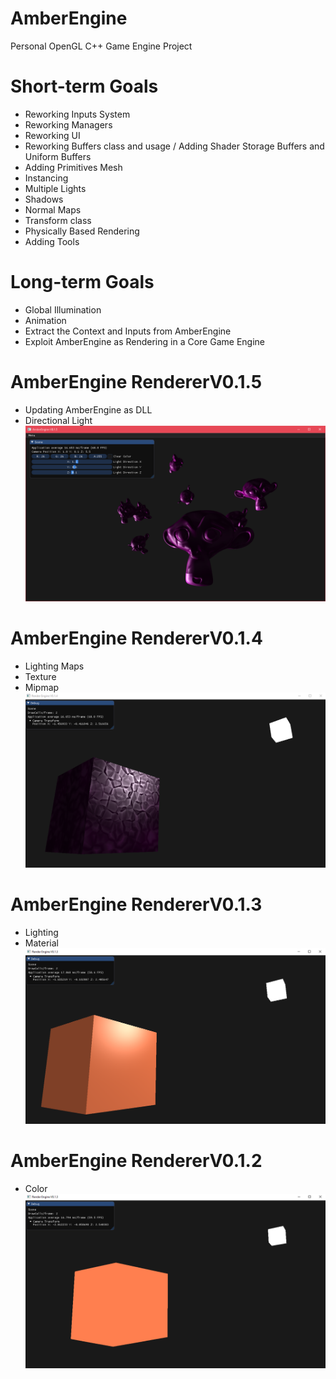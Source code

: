 # AmberEngine
Personal OpenGL C++ Game Engine Project

# Short-term Goals 
- Reworking Inputs System
- Reworking Managers
- Reworking UI
- Reworking Buffers class and usage / Adding Shader Storage Buffers and Uniform Buffers
- Adding Primitives Mesh
- Instancing
- Multiple Lights
- Shadows
- Normal Maps
- Transform class
- Physically Based Rendering
- Adding Tools

# Long-term Goals
- Global Illumination
- Animation
- Extract the Context and Inputs from AmberEngine
- Exploit AmberEngine as Rendering in a Core Game Engine

# AmberEngine RendererV0.1.5
- Updating AmberEngine as DLL
- Directional Light
![alt text](Screens/AmberRendererV0.1.5.png?raw=true "AmberEngine")

# AmberEngine RendererV0.1.4
- Lighting Maps
- Texture
- Mipmap
![alt text](Screens/AmberRendererV0.1.4.png?raw=true "AmberEngine")

# AmberEngine RendererV0.1.3
- Lighting
- Material
![alt text](Screens/AmberRendererV0.1.3.png?raw=true "AmberEngine")

# AmberEngine RendererV0.1.2
- Color
![alt text](Screens/AmberRendererV0.1.2.png?raw=true "AmberEngine")
